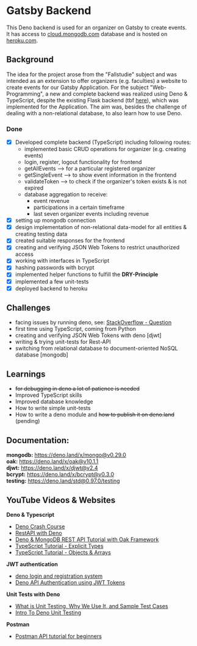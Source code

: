 # Gatsby Backend

This Deno backend is used for an organizer on Gatsby to create events. <br> It has access to [cloud.mongodb.com](https://cloud.mongodb.com) database and is hosted on [heroku.com](https://dashboard.heroku.com).

## Background

The idea for the project arose from the "Fallstudie" subject and was intended as an extension to offer organizers (e.g. faculties) a website to create events for our Gatsby Application. For the subject "Web-Programming", a new and complete backend was realized using Deno & TypeScript, despite the existing Flask backend (tbf [here](https://github.com/SocialDinnerApp/Backend)), which was implemented for the Application. The aim was, besides the challenge of dealing with a non-relational database, to also learn how to use Deno.

### Done
 - [x] Developed complete backend (TypeScript) including following routes:
      - implemented basic CRUD operations for organizer (e.g. creating events)
      - login, register, logout functionality for frontend
      - getAllEvents --> for a particular registered organizer
      - getSingleEvent --> to show event information in the frontend
      - validateToken --> to check if the organizer's token exists & is not expired
      - database aggregation to receive:<br>
        - event revenue
        - participations in a certain timeframe
        - last seven organizer events including revenue
 - [x] setting up mongodb connection
 - [x] design implementation of non-relational data-model for all entities & creating testing data
 - [x] created suitable responses for the frontend
 - [x] creating and verifying JSON Web Tokens to restrict unauthorized access
 - [x] working with interfaces in TypeScript
 - [x] hashing passwords with bcrypt
 - [x] implemented helper functions to fulfill the __DRY-Principle__
 - [x] implemented a few unit-tests
 - [x] deployed backend to heroku

## Challenges

* facing issues by running deno, see: [StackOverflow - Question](https://stackoverflow.com/questions/70856292/the-server-is-taking-too-long-to-respond-with-the-deno-run-command/70856322#70856322)<br>
* first time using TypeScript, coming from Python <br>
* creating and verifying JSON Web Tokens with deno [djwt] <br>
* writing & trying unit-tests for Rest-API 
* switching from relational database to document-oriented NoSQL database [mongodb]

## Learnings<br>

* ~~for debugging in deno a lot of patience is needed~~ <br>
* Improved TypeScript skills <br>
* Improved database knowledge <br>
* How to write simple unit-tests <br>
* How to write a deno module and ~~how to publish it on deno.land~~ (pending)<br>

## Documentation: <br>
__mongodb:__ https://deno.land/x/mongo@v0.29.0 <br>
__oak:__ https://deno.land/x/oak@v10.1.1 <br>
__djwt:__ https://deno.land/x/djwt@v2.4 <br>
__bcrypt:__ https://deno.land/x/bcrypt@v0.3.0 <br>
__testing:__ https://deno.land/std@0.97.0/testing

## YouTube Videos & Websites <br>
__Deno & Typescript__ <br>
* [Deno Crash Course](https://www.youtube.com/watch?v=NHHhiqwcfRM&list=PL9Q8sSLWvSenWR6lcA9_4ka6A_WZpUS8l&index=17)<br>
* [RestAPI with Deno](https://www.youtube.com/watch?v=Hi1Xen0H_HI&list=PL9Q8sSLWvSenWR6lcA9_4ka6A_WZpUS8l&index=1)<br>
* [Deno & MongoDB REST API Tutorial with Oak Framework](https://www.youtube.com/watch?v=TMPBEkfIPWk&list=PL9Q8sSLWvSenWR6lcA9_4ka6A_WZpUS8l&index=2)<br>
* [TypeScript Tutorial - Explicit Types](https://www.youtube.com/watch?v=__92ek8Xh4o&list=PL9Q8sSLWvSenWR6lcA9_4ka6A_WZpUS8l&index=12)<br>
* [TypeScript Tutorial - Objects & Arrays](https://www.youtube.com/watch?v=157NopQ-chU&list=PL9Q8sSLWvSenWR6lcA9_4ka6A_WZpUS8l&index=13)<br>

__JWT authentication__<br>
* [deno login and registration system](https://www.youtube.com/watch?v=2TRipZfWEGY&list=PL9Q8sSLWvSenWR6lcA9_4ka6A_WZpUS8l&index=8)<br>
* [Deno API Authentication using JWT Tokens](https://www.youtube.com/watch?v=9W_BUMeMQI8&list=PL9Q8sSLWvSenWR6lcA9_4ka6A_WZpUS8l&index=9)<br>

__Unit Tests with Deno__<br>
* [What is Unit Testing, Why We Use It, and Sample Test Cases](https://www.youtube.com/watch?v=iWtxEDE1IR4&list=PL9Q8sSLWvSenWR6lcA9_4ka6A_WZpUS8l&index=15)<br>
* [Intro To Deno Unit Testing](https://www.youtube.com/watch?v=qRmF8mlA2a0&list=PL9Q8sSLWvSenWR6lcA9_4ka6A_WZpUS8l&index=10)<br>

__Postman__<br>
* [Postman API tutorial for beginners](https://www.youtube.com/watch?v=FjgYtQK_zLE&list=PL9Q8sSLWvSenWR6lcA9_4ka6A_WZpUS8l&index=4)<br>


